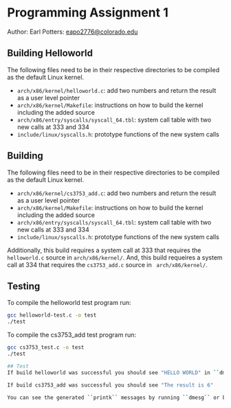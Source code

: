 # Programming Assignment 1
Author: Earl Potters: eapo2776@colorado.edu

## Building Helloworld
The following files need to be in their respective directories to be compiled as the default Linux kernel.
- ``arch/x86/kernel/helloworld.c``: add two numbers and return the result as a user level pointer
- ``arch/x86/kernel/Makefile``: instructions on how to build the kernel including the added source
- ``arch/x86/entry/syscalls/syscall_64.tbl``: system call table with two new calls at 333 and 334
- ``include/linux/syscalls.h``: prototype functions of the new system calls


## Building
The following files need to be in their respective directories to be compiled as the default Linux kernel.
- ``arch/x86/kernel/cs3753_add.c``: add two numbers and return the result as a user level pointer
- ``arch/x86/kernel/Makefile``: instructions on how to build the kernel including the added source
- ``arch/x86/entry/syscalls/syscall_64.tbl``: system call table with two new calls at 333 and 334
- ``include/linux/syscalls.h``: prototype functions of the new system calls

Additionally, this build requires a system call at 333 that requires the ``helloworld.c`` source in ``arch/x86/kernel/``.
And, this build requeires a system call at 334 that requires the ``cs3753_add.c`` source in `` arch/x86/kernel/``.

## Testing
To compile the helloworld test program run:
``` sh
gcc helloworld-test.c -o test
./test
```
To compile the cs3753_add test program run:
``` sh
gcc cs3753_test.c -o test
./test

## Test
If build helloworld was successful you should see "HELLO WORLD" in ``dmesg`` or ``/var/log/syslog``

If build cs3753_add was successful you should see "The result is 6"

You can see the generated ``printk`` messages by running ``dmesg`` or by examining ``/var/log/syslog`` which I have also attached in this repo.
